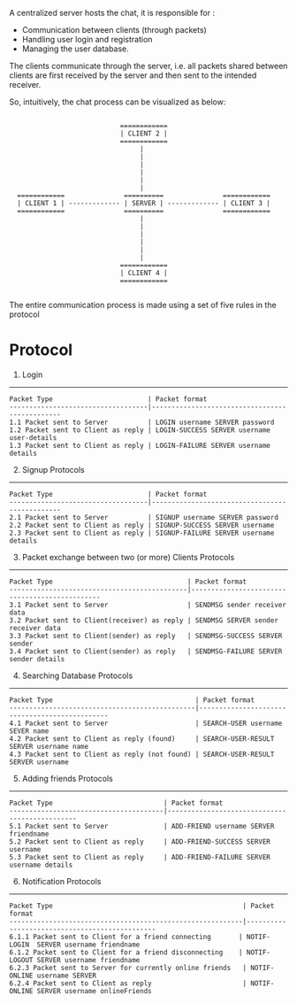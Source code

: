 A centralized server hosts the chat, it is responsible for :  
* Communication between clients (through packets)
* Handling user login and registration
* Managing the user database.

The clients communicate through the server, i.e. all packets
shared between clients are first received by the server and
then sent to the intended receiver.

So, intuitively, the chat process can be visualized as below:

```

                            ============
                            | CLIENT 2 |
                            ============
                                 |
                                 |
                                 |
                                 |
                                 |
                                 |
  ============               ==========               ============
  | CLIENT 1 | ------------- | SERVER | ------------- | CLIENT 3 |
  ============               ==========               ============
                                 |
                                 |
                                 |
                                 |
                                 |
                                 |
                            ============
                            | CLIENT 4 |
                            ============


```

The entire communication process is made using a set of five rules in the protocol



Protocol
=========



1. Login
----------

    Packet Type                        | Packet format
    -----------------------------------|-----------------------------------------------
    1.1 Packet sent to Server          | LOGIN username SERVER password
    1.2 Packet sent to Client as reply | LOGIN-SUCCESS SERVER username user-details
    1.3 Packet sent to Client as reply | LOGIN-FAILURE SERVER username details


2. Signup Protocols
-----------------------------

    Packet Type                        | Packet format
    -----------------------------------|-----------------------------------------------
    2.1 Packet sent to Server          | SIGNUP username SERVER password
    2.2 Packet sent to Client as reply | SIGNUP-SUCCESS SERVER username
    2.3 Packet sent to Client as reply | SIGNUP-FAILURE SERVER username details


3. Packet exchange between two (or more) Clients Protocols
----------------------------------------------------------

    Packet Type                                  | Packet format
    ---------------------------------------------|-----------------------------------------------
    3.1 Packet sent to Server                    | SENDMSG sender receiver data
    3.2 Packet sent to Client(receiver) as reply | SENDMSG SERVER sender receiver data
    3.3 Packet sent to Client(sender) as reply   | SENDMSG-SUCCESS SERVER sender
    3.4 Packet sent to Client(sender) as reply   | SENDMSG-FAILURE SERVER sender details


4. Searching Database Protocols
--------------------------------

    Packet Type                                    | Packet format
    -----------------------------------------------|-----------------------------------------------
    4.1 Packet sent to Server                      | SEARCH-USER username SEVER name
    4.2 Packet sent to Client as reply (found)     | SEARCH-USER-RESULT SERVER username name
    4.3 Packet sent to Client as reply (not found) | SEARCH-USER-RESULT SERVER username

5. Adding friends Protocols
-----------------------------

    Packet Type                            | Packet format
    ---------------------------------------|-----------------------------------------------
    5.1 Packet sent to Server              | ADD-FRIEND username SERVER friendname
    5.2 Packet sent to Client as reply     | ADD-FRIEND-SUCCESS SERVER username
    5.3 Packet sent to Client as reply     | ADD-FRIEND-FAILURE SERVER username details

6. Notification Protocols
-----------------------------

    Packet Type                                                | Packet format
    -----------------------------------------------------------|-----------------------------------------------
    6.1.1 Packet sent to Client for a friend connecting       | NOTIF-LOGIN  SERVER username friendname
    6.1.2 Packet sent to Client for a friend disconnecting    | NOTIF-LOGOUT SERVER username friendname
    6.2.3 Packet sent to Server for currently online friends   | NOTIF-ONLINE username SERVER
    6.2.4 Packet sent to Client as reply                       | NOTIF-ONLINE SERVER username onlineFriends

